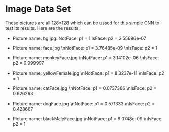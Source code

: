 # Image Data Set
These pictures are all 128*128 which can be ussed for this simple CNN to test its results.
Here are the results:

- Picture name: bg.jpg:
NotFace: p1 = 1
IsFace: p2 = 3.55696e-07

- Picture name: face.jpg
\nNotFace: p1 = 3.76485e-09
\nIsFace: p2 = 1

- Picture name: monkeyFace.jpg
\nNotFace: p1 = 3.14102e-06
\nIsFace: p2 = 0.999997

- Picture name: yellowFemale.jpg
\nNotFace: p1 = 8.3237e-11
\nIsFace: p2 = 1

- Picture name: catFace.jpg
\nNotFace: p1 = 0.0737366
\nIsFace: p2 = 0.926263

- Picture name: dogFace.jpg
\nNotFace: p1 = 0.571333
\nIsFace: p2 = 0.428667

- Picture name: blackMaleFace.jpg
\nNotFace: p1 = 9.0748e-09
\nIsFace: p2 = 1
